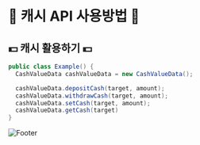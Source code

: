 # 💸 캐시 API 사용방법 💸


## 💵 캐시 활용하기 💵
```java
public class Example() {
  CashValueData cashValueData = new CashValueData();

  cashValueData.depositCash(target, amount);
  cashValueData.withdrawCash(target, amount);
  cashValueData.setCash(target, amount);
  cashValueData.getCash(target)
}

```
![Footer](https://capsule-render.vercel.app/api?type=waving&color=43A0D1&height=200&section=footer)
